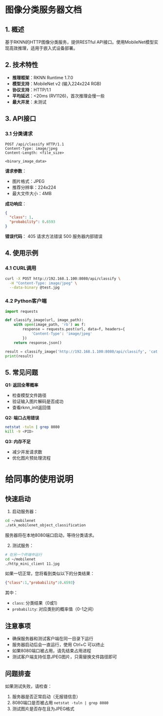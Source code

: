 # 图像分类服务器文档

## 1. 概述
基于RKNN的HTTP图像分类服务，提供RESTful API接口。使用MobileNet模型实现高效推理，适用于嵌入式设备部署。

## 2. 技术特性
- **推理框架**：RKNN Runtime 1.7.0
- **模型支持**：MobileNet v2 (输入224x224 RGB)
- **协议支持**：HTTP/1.1
- **平均延迟**：<20ms (RV1126)，首次推理会慢一些
- **最大并发**：未测试

## 3. API接口

### 3.1 分类请求
```http
POST /api/classify HTTP/1.1
Content-Type: image/jpeg
Content-Length: <file_size>

<binary_image_data>
```

**请求参数**：
- 图片格式：JPEG
- 推荐分辨率：224x224
- 最大文件大小：4MB

**成功响应**：
```json
{
  "class": 1,
  "probability": 0.6593
}
```

**错误代码**：
405 请求方法错误
500 服务器内部错误

## 4. 使用示例

### 4.1 CURL调用
```bash
curl -X POST http://192.168.1.100:8080/api/classify \
  -H "Content-Type: image/jpeg" \
  --data-binary @test.jpg
```

### 4.2 Python客户端
```python
import requests

def classify_image(url, image_path):
    with open(image_path, 'rb') as f:
        response = requests.post(url, data=f, headers={
            'Content-Type': 'image/jpeg'
        })
    return response.json()

result = classify_image('http://192.168.1.100:8080/api/classify', 'cat.jpg')
print(result)
```

## 5. 常见问题

**Q1: 返回全零概率**
- 检查模型文件路径
- 验证输入图片解码是否成功
- 查看rknn_init返回值

**Q2: 端口占用错误**
```bash
netstat -tuln | grep 8080
kill -9 <PID>
```

**Q3: 内存不足**
- 减少并发请求数
- 优化图片预处理流程



# 给同事的使用说明

## 快速启动
1. 启动服务器：
````bash
cd ~/mobilenet
./atk_mobilenet_object_classification
````

服务器将在本地8080端口启动，等待分类请求。

2. 测试服务：
````bash
# 在另一个终端中运行
cd ~/mobilenet
./http_mini_client 11.jpg
````

如果一切正常，您将看到类似以下的分类结果：
````json
{"class":1,"probability":0.6593}
````
其中：
- `class`: 分类结果（0或1）
- `probability`: 对应类别的概率值（0-1之间）

## 注意事项
- 确保服务器和测试客户端在同一目录下运行
- 服务器启动后会一直运行，使用 Ctrl+C 可以终止
- 如果8080端口被占用，请先结束占用进程
- 测试客户端支持任意JPEG图片，只需替换文件路径即可

## 问题排查
如果测试失败，请检查：
1. 服务器是否正常启动（无报错信息）
2. 8080端口是否被占用 `netstat -tuln | grep 8080`
3. 测试图片是否存在且为JPEG格式

